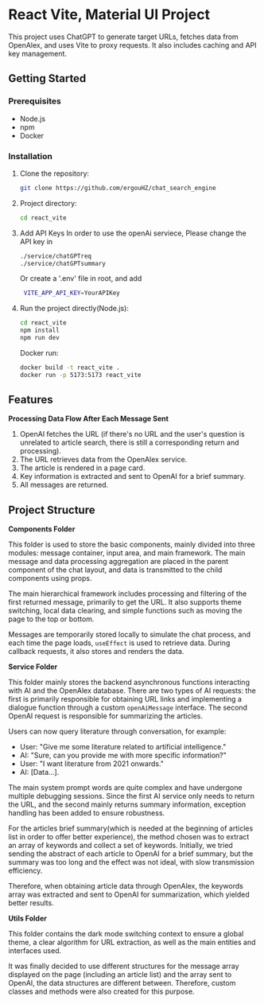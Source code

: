 # React Vite, Material UI Project

This project uses ChatGPT to generate target URLs, fetches data from OpenAlex, and uses Vite to proxy requests. It also includes caching and API key management.

## Getting Started

### Prerequisites

- Node.js
- npm
- Docker

### Installation

1. Clone the repository:

   ```bash
   git clone https://github.com/ergouHZ/chat_search_engine

   ```

2. Project directory:
   ```bash
   cd react_vite
   ```
3. Add API Keys
   In order to use the openAi serviece,
   Please change the API key in

   ```bash
   ./service/chatGPTreq
   ./service/chatGPTsummary
   ```

   Or create a '.env' file in root, and add

   ```bash
    VITE_APP_API_KEY=YourAPIKey
   ```

4. Run the project directly(Node.js):

   ```bash
   cd react_vite
   npm install
   npm run dev
   ```

   Docker run:

   ```bash
   docker build -t react_vite .
   docker run -p 5173:5173 react_vite
   ```

## Features

**Processing Data Flow After Each Message Sent**

1. OpenAI fetches the URL (if there's no URL and the user's question is unrelated to article search, there is still a corresponding return and processing).
2. The URL retrieves data from the OpenAlex service.
3. The article is rendered in a page card.
4. Key information is extracted and sent to OpenAI for a brief summary.
5. All messages are returned.

## Project Structure

**Components Folder**

This folder is used to store the basic components, mainly divided into three modules: message container, input area, and main framework. The main message and data processing aggregation are placed in the parent component of the chat layout, and data is transmitted to the child components using props.

The main hierarchical framework includes processing and filtering of the first returned message, primarily to get the URL. It also supports theme switching, local data clearing, and simple functions such as moving the page to the top or bottom.

Messages are temporarily stored locally to simulate the chat process, and each time the page loads, `useEffect` is used to retrieve data. During callback requests, it also stores and renders the data.

**Service Folder**

This folder mainly stores the backend asynchronous functions interacting with AI and the OpenAlex database. There are two types of AI requests: the first is primarily responsible for obtaining URL links and implementing a dialogue function through a custom `openAiMessage` interface. The second OpenAI request is responsible for summarizing the articles.

Users can now query literature through conversation, for example:

- User: "Give me some literature related to artificial intelligence."
- AI: "Sure, can you provide me with more specific information?"
- User: "I want literature from 2021 onwards."
- AI: [Data...].

The main system prompt words are quite complex and have undergone multiple debugging sessions. Since the first AI service only needs to return the URL, and the second mainly returns summary information, exception handling has been added to ensure robustness.

For the articles brief summary(which is needed at the beginning of articles list in order to offer better experience), the method chosen was to extract an array of keywords and collect a set of keywords. Initially, we tried sending the abstract of each article to OpenAI for a brief summary, but the summary was too long and the effect was not ideal, with slow transmission efficiency.

Therefore, when obtaining article data through OpenAlex, the keywords array was extracted and sent to OpenAI for summarization, which yielded better results.

**Utils Folder**

This folder contains the dark mode switching context to ensure a global theme, a clear algorithm for URL extraction, as well as the main entities and interfaces used.

It was finally decided to use different structures for the message array displayed on the page (including an article list) and the array sent to OpenAI, the data structures are different between. Therefore, custom classes and methods were also created for this purpose.
